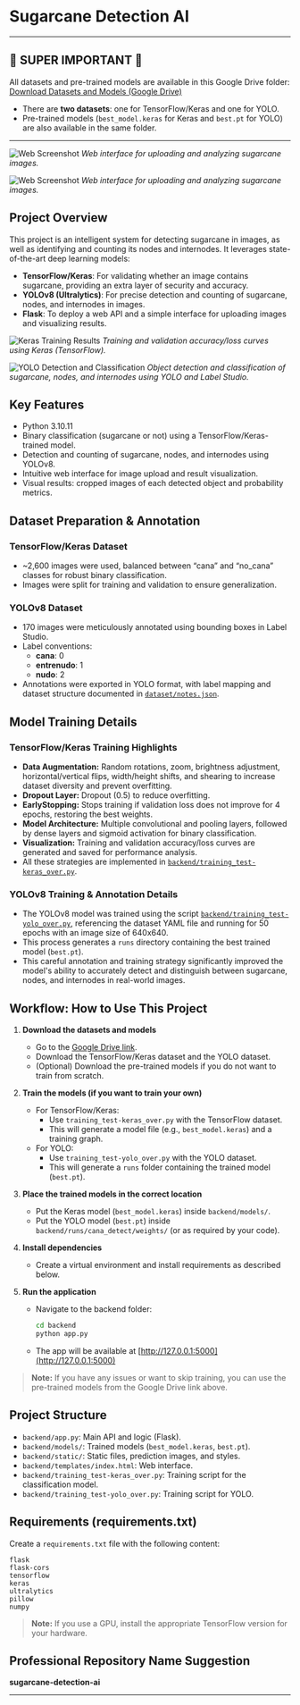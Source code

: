 # Sugarcane Detection AI

---

## 🚨 SUPER IMPORTANT 🚨

All datasets and pre-trained models are available in this Google Drive folder:
[Download Datasets and Models (Google Drive)](https://drive.google.com/drive/folders/1wNsAS7rWQrlNNPh1YeuvZwvKAeNMqyL-?usp=sharing)

- There are **two datasets**: one for TensorFlow/Keras and one for YOLO.
- Pre-trained models (`best_model.keras` for Keras and `best.pt` for YOLO) are also available in the same folder.

---

![Web Screenshot](screenshots/screenshot-web.jpeg)
_Web interface for uploading and analyzing sugarcane images._

![Web Screenshot](screenshots/results-screenshot-web.jpeg)
_Web interface for uploading and analyzing sugarcane images._

## Project Overview

This project is an intelligent system for detecting sugarcane in images, as well as identifying and counting its nodes and internodes. It leverages state-of-the-art deep learning models:

- **TensorFlow/Keras**: For validating whether an image contains sugarcane, providing an extra layer of security and accuracy.
- **YOLOv8 (Ultralytics)**: For precise detection and counting of sugarcane, nodes, and internodes in images.
- **Flask**: To deploy a web API and a simple interface for uploading images and visualizing results.

![Keras Training Results](screenshots/training-keras-results.png)
_Training and validation accuracy/loss curves using Keras (TensorFlow)._

![YOLO Detection and Classification](screenshots/yolo-detection-clasification.png)
_Object detection and classification of sugarcane, nodes, and internodes using YOLO and Label Studio._

## Key Features

- Python 3.10.11
- Binary classification (sugarcane or not) using a TensorFlow/Keras-trained model.
- Detection and counting of sugarcane, nodes, and internodes using YOLOv8.
- Intuitive web interface for image upload and result visualization.
- Visual results: cropped images of each detected object and probability metrics.

## Dataset Preparation & Annotation

### TensorFlow/Keras Dataset

- ~2,600 images were used, balanced between “cana” and “no_cana” classes for robust binary classification.
- Images were split for training and validation to ensure generalization.

### YOLOv8 Dataset

- 170 images were meticulously annotated using bounding boxes in Label Studio.
- Label conventions:
  - **cana**: 0
  - **entrenudo**: 1
  - **nudo**: 2
- Annotations were exported in YOLO format, with label mapping and dataset structure documented in [`dataset/notes.json`](dataset/notes.json).

## Model Training Details

### TensorFlow/Keras Training Highlights

- **Data Augmentation:** Random rotations, zoom, brightness adjustment, horizontal/vertical flips, width/height shifts, and shearing to increase dataset diversity and prevent overfitting.
- **Dropout Layer:** Dropout (0.5) to reduce overfitting.
- **EarlyStopping:** Stops training if validation loss does not improve for 4 epochs, restoring the best weights.
- **Model Architecture:** Multiple convolutional and pooling layers, followed by dense layers and sigmoid activation for binary classification.
- **Visualization:** Training and validation accuracy/loss curves are generated and saved for performance analysis.
- All these strategies are implemented in [`backend/training_test-keras_over.py`](backend/training_test-keras_over.py).

### YOLOv8 Training & Annotation Details

- The YOLOv8 model was trained using the script [`backend/training_test-yolo_over.py`](backend/training_test-yolo_over.py), referencing the dataset YAML file and running for 50 epochs with an image size of 640x640.
- This process generates a `runs` directory containing the best trained model (`best.pt`).
- This careful annotation and training strategy significantly improved the model's ability to accurately detect and distinguish between sugarcane, nodes, and internodes in real-world images.

## Workflow: How to Use This Project

1. **Download the datasets and models**

   - Go to the [Google Drive link](https://drive.google.com/drive/folders/1wNsAS7rWQrlNNPh1YeuvZwvKAeNMqyL-?usp=sharing).
   - Download the TensorFlow/Keras dataset and the YOLO dataset.
   - (Optional) Download the pre-trained models if you do not want to train from scratch.

2. **Train the models (if you want to train your own)**

   - For TensorFlow/Keras:
     - Use `training_test-keras_over.py` with the TensorFlow dataset.
     - This will generate a model file (e.g., `best_model.keras`) and a training graph.
   - For YOLO:
     - Use `training_test-yolo_over.py` with the YOLO dataset.
     - This will generate a `runs` folder containing the trained model (`best.pt`).

3. **Place the trained models in the correct location**

   - Put the Keras model (`best_model.keras`) inside `backend/models/`.
   - Put the YOLO model (`best.pt`) inside `backend/runs/cana_detect/weights/` (or as required by your code).

4. **Install dependencies**

   - Create a virtual environment and install requirements as described below.

5. **Run the application**
   - Navigate to the backend folder:
     ```bash
     cd backend
     python app.py
     ```
   - The app will be available at [http://127.0.0.1:5000](http://127.0.0.1:5000)

> **Note:** If you have any issues or want to skip training, you can use the pre-trained models from the Google Drive link above.

## Project Structure

- `backend/app.py`: Main API and logic (Flask).
- `backend/models/`: Trained models (`best_model.keras`, `best.pt`).
- `backend/static/`: Static files, prediction images, and styles.
- `backend/templates/index.html`: Web interface.
- `backend/training_test-keras_over.py`: Training script for the classification model.
- `backend/training_test-yolo_over.py`: Training script for YOLO.

## Requirements (requirements.txt)

Create a `requirements.txt` file with the following content:

```
flask
flask-cors
tensorflow
keras
ultralytics
pillow
numpy
```

> **Note:** If you use a GPU, install the appropriate TensorFlow version for your hardware.

## Professional Repository Name Suggestion

**sugarcane-detection-ai**

---
